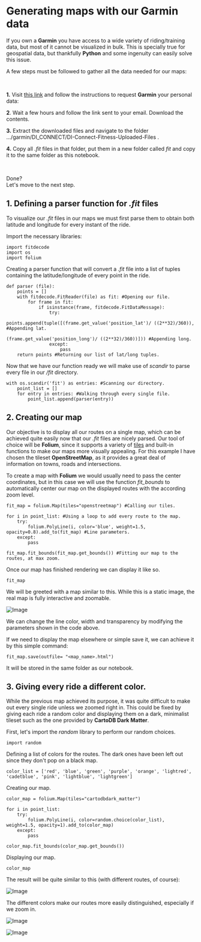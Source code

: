 # Generating maps with our Garmin data

If you own a **Garmin** you have access to a wide variety of riding/training data, but most of it cannot be visualized in bulk. This is specially true for geospatial data, but thankfully **Python** and some ingenuity can easily solve this issue.

A few steps must be followed to gather all the data needed for our maps: 

<br>

**1.** Visit [this link](https://support.garmin.com/es-ES/?faq=W1TvTPW8JZ6LfJSfK512Q8) and follow the instructions to request **Garmin** your personal data:
   
   
**2**. Wait a few hours and follow the link sent to your email. Download the contents.


**3.** Extract the downloaded files and navigate to the folder .../garmin/DI_CONNECT/DI-Connect-Fitness-Uploaded-Files .


**4.** Copy all *.fit* files in that folder, put them in a new folder called *fit* and copy it to the same folder as this notebook.

<br>

Done? <br>
Let's move to the next step.

## 1. Defining a parser function for *.fit* files

To visualize our *.fit* files in our maps we must first parse them to obtain both latitude and longitude for every instant of the ride.

Import the necessary libraries:

```
import fitdecode   
import os
import folium
```

Creating a parser function that will convert a *.fit* file into a list of tuples containing the latitude/longitude of every point in the ride.

```
def parser (file):
    points = []
    with fitdecode.FitReader(file) as fit: #Opening our file.
        for frame in fit:
            if isinstance(frame, fitdecode.FitDataMessage):
                try:
                    points.append(tuple([(frame.get_value('position_lat')/ ((2**32)/360)), #Appending lat.
                                         (frame.get_value('position_long')/ ((2**32)/360))])) #Appending long.
                except:
                    pass
    return points #Returning our list of lat/long tuples.
```

Now that we have our function ready we will make use of *scandir* to parse every file in our */fit* directory.

```
with os.scandir('fit') as entries: #Scanning our directory.
    point_list = [] 
    for entry in entries: #Walking through every single file.
        point_list.append(parser(entry))
```

## 2. Creating our map

Our objective is to display all our routes on a single map, which can be achieved quite easily now that our *.fit* files are nicely parsed. Our tool of choice will be **Folium**, since it supports a variety of [tiles](https://pypi.org/project/folium/0.1.4/) and built-in functions to make our maps more visually appealing. For this example I have chosen the tileset **OpenStreetMap**, as it provides a great deal of information on towns, roads and intersections.

To create a map with **Folium** we would usually need to pass the center coordinates, but in this case we will use the function *fit_bounds* to automatically center our map on the displayed routes with the according zoom level.

```
fit_map = folium.Map(tiles="openstreetmap") #Calling our tiles.

for i in point_list: #Using a loop to add every route to the map.
    try:
        folium.PolyLine(i, color='blue', weight=1.5, opacity=0.8).add_to(fit_map) #Line parameters.
    except:
        pass
    
fit_map.fit_bounds(fit_map.get_bounds()) #Fitting our map to the routes, at max zoom.
```

Once our map has finished rendering we can display it like so.

```
fit_map
```

We will be greeted with a map similar to this. While this is a static image, the real map is fully interactive and zoomable.

![Image](https://i.ibb.co/ZHXmsds/openstreetmap.png)

We can change the line color, width and transparency by modifying the parameters shown in the code above.

If we need to display the map elsewhere or simple save it, we can achieve it by this simple command:

```
fit_map.save(outfile= "<map_name>.html")
```

It will be stored in the same folder as our notebook.


## 3. Giving every ride a different color.

While the previous map achieved its purpose, it was quite difficult to make out every single ride unless we zoomed right in. This could be fixed by giving each ride a random color and displaying them on a dark, minimalist tileset such as the one provided by **CartoDB Dark Matter**.

First, let's import the *random* library to perform our random choices.

```
import random
```

Defining a list of colors for the routes. The dark ones have been left out since they don't pop on a black map.

```
color_list = ['red', 'blue', 'green', 'purple', 'orange', 'lightred', 'cadetblue', 'pink', 'lightblue', 'lightgreen']
```

Creating our map.

```
color_map = folium.Map(tiles="cartodbdark_matter")

for i in point_list:
    try:
        folium.PolyLine(i, color=random.choice(color_list), weight=1.5, opacity=1).add_to(color_map)
    except:
        pass
    
color_map.fit_bounds(color_map.get_bounds())
```

Displaying our map.

```
color_map
```
The result will be quite similar to this (with different routes, of course):

![Image](https://i.ibb.co/dGHjcxW/cartoDB1.png)

The different colors make our routes more easily distinguished, especially if we zoom in.

![Image](https://i.ibb.co/X7rZBxg/cartoDB2.png)


![Image](https://i.ibb.co/JyCGJ4J/cartoDB3.png)
